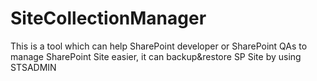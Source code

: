 # SiteCollectionManager
This is a tool which can help SharePoint developer or SharePoint QAs to manage SharePoint Site easier, it can backup&amp;restore SP Site by using STSADMIN
